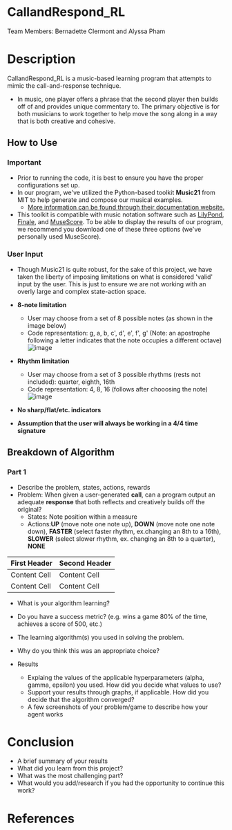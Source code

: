 # CallandRespond_RL
Team Members: Bernadette Clermont and Alyssa Pham
# Description
CallandRespond_RL is a music-based learning program that attempts to mimic the call-and-response technique.
- In music, one player offers a phrase that the second player then builds off of and provides unique commentary to. The primary objective is for both musicians to work together to help move the song along in a way that is both creative and cohesive.
## How to Use
### Important
- Prior to running the code, it is best to ensure you have the proper configurations set up. 
- In our program, we've utilized the Python-based toolkit **Music21** from MIT to help generate and compose our musical examples. 
  - [More information can be found through their documentation website.](http://web.mit.edu/music21/doc/index.html)
- This toolkit is compatible with music notation software such as [LilyPond](http://lilypond.org/), [Finale](https://www.finalemusic.com/), and [MuseScore](https://musescore.org/en). To be able to display the results of our program, we recommend you download one of these three options (we've personally used MuseScore).
### User Input
- Though Music21 is quite robust, for the sake of this project, we have taken the liberty of imposing limitations on what is considered 'valid' input by the user. This is just to ensure we are not working with an overly large and complex state-action space.
- **8-note limitation**
  - User may choose from a set of 8 possible notes (as shown in the image below)
  - Code representation: g, a, b, c', d', e', f', g'  (Note: an apostrophe following a letter indicates that the note occupies a different octave) 
  ![image](https://user-images.githubusercontent.com/48339547/116928339-8c70cb80-ac22-11eb-84d3-4e569ff2641c.png)
- **Rhythm limitation**
  - User may choose from a set of 3 possible rhythms (rests not included): quarter, eighth, 16th
  - Code representation: 4, 8, 16 (follows after chooosing the note)
  ![image](https://user-images.githubusercontent.com/48339547/116947073-6eff2a00-ac41-11eb-8339-b092f7b8f658.png)

- **No sharp/flat/etc. indicators**
- **Assumption that the user will always be working in a 4/4 time signature**

## Breakdown of Algorithm 
### Part 1
- Describe the problem, states, actions, rewards
- Problem: When given a user-generated **call**, can a program output an adequate **response** that both reflects and creatively builds off the original?
  - States: Note position within a measure
  - Actions:**UP** (move note one note up), **DOWN** (move note one note down), **FASTER** (select faster rhythm, ex.changing an 8th to a 16th), **SLOWER** (select slower rhythm, ex. changing an 8th to a quarter), **NONE**
  
| First Header  | Second Header |
| ------------- | ------------- |
| Content Cell  | Content Cell  |
| Content Cell  | Content Cell  |

- What is your algorithm learning?
- Do you have a success metric? (e.g. wins a game 80% of the time, achieves a score of 500, etc.)

- The learning algorithm(s) you used in solving the problem.
- Why do you think this was an appropriate choice?

- Results
  - Explaing the values of the applicable hyperparameters (alpha, gamma, epsilon) you used. How did you decide what values to use?
  - Support your results through graphs, if applicable. How did you decide that the algorithm converged?
  - A few screenshots of your problem/game to describe how your agent works
# Conclusion
- A brief summary of your results
- What did you learn from this project?
- What was the most challenging part?
- What would you add/research if you had the opportunity to continue this work?

# References

